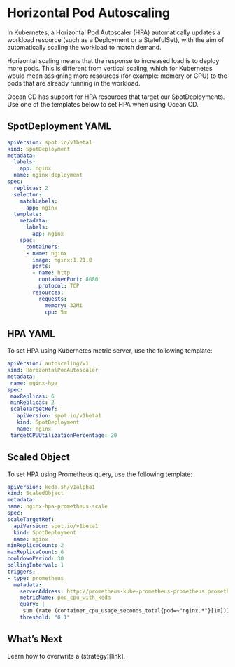 # Horizontal Pod Autoscaling

In Kubernetes, a Horizontal Pod Autoscaler (HPA) automatically updates a workload resource (such as a Deployment or a StatefulSet), with the aim of automatically scaling the workload to match demand.

Horizontal scaling means that the response to increased load is to deploy more pods. This is different from vertical scaling, which for Kubernetes would mean assigning more resources (for example: memory or CPU) to the pods that are already running in the workload.

Ocean CD has support for HPA resources that target our SpotDeployments. Use one of the templates below to set HPA when using Ocean CD.

## SpotDeployment YAML  

```yaml
apiVersion: spot.io/v1beta1
kind: SpotDeployment
metadata:
  labels:
    app: nginx
  name: nginx-deployment
spec:
  replicas: 2
  selector:
    matchLabels:
      app: nginx
  template:
    metadata:
      labels:
        app: nginx
    spec:
      containers:
      - name: nginx
        image: nginx:1.21.0
        ports:
        - name: http
          containerPort: 8080
          protocol: TCP
        resources:
          requests:
            memory: 32Mi
            cpu: 5m
```

## HPA YAML

To set HPA using Kubernetes metric server, use the following template:

```yaml
apiVersion: autoscaling/v1
kind: HorizontalPodAutoscaler
metadata:
 name: nginx-hpa
spec:
 maxReplicas: 6
 minReplicas: 2
 scaleTargetRef:
   apiVersion: spot.io/v1beta1
   kind: SpotDeployment
   name: nginx
 targetCPUUtilizationPercentage: 20
 ```

## Scaled Object

To set HPA using Prometheus query, use the following template:

```yaml
apiVersion: keda.sh/v1alpha1
kind: ScaledObject
metadata:
name: nginx-hpa-prometheus-scale
spec:
scaleTargetRef:
  apiVersion: spot.io/v1beta1
  kind: SpotDeployment
  name: nginx
minReplicaCount: 2
maxReplicaCount: 6
cooldownPeriod: 30
pollingInterval: 1
triggers:
- type: prometheus
  metadata:
    serverAddress: http://prometheus-kube-prometheus-prometheus.prometheus.svc.cluster.local:9090
    metricName: pod_cpu_with_keda
    query: |
     sum (rate (container_cpu_usage_seconds_total{pod=~"nginx.*"}[1m]))
    threshold: "0.1"  
```

## What’s Next

Learn how to overwrite a (strategy)[link].
